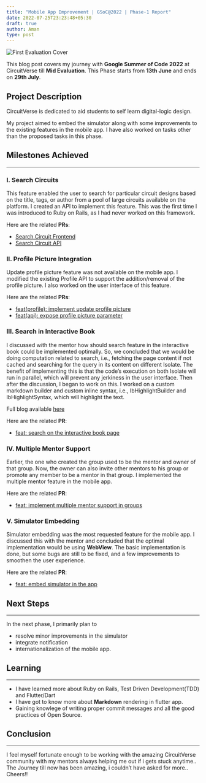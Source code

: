 ```yaml
---
title: "Mobile App Improvement | GSoC@2022 | Phase-1 Report"
date: 2022-07-25T23:23:48+05:30
draft: true
author: Aman
type: post
---
```


![First Evaluation Cover](/images/aman-GSoC2022/phase_1_cover.png)

This blog post covers my journey with **Google Summer of Code 2022** at CircuitVerse till **Mid Evaluation**. This Phase starts from **13th June** and ends on **29th July**.

## Project Description
CircuitVerse is dedicated to aid students to self learn digital-logic design.

My project aimed to embed the simulator along with some improvements to the existing features in the mobile app. I have also worked on tasks other than the proposed tasks in this phase.


## Milestones Achieved

---

### I. Search Circuits
This feature enabled the user to search for particular circuit designs based on the title, tags, or author from a pool of large circuits available on the platform. I created an API to implement this feature. This was the first time I was introduced to Ruby on Rails, as I had never worked on this framework.

Here are the related **PRs**:
- [Search Circuit Frontend](https://github.com/CircuitVerse/mobile-app/pull/225)
- [Search Circuit API](https://github.com/CircuitVerse/CircuitVerse/pull/3201)

### II. Profile Picture Integration
Update profile picture feature was not available on the mobile app. I modified the existing Profile API to support the addition/removal of the profile picture. I also worked on the user interface of this feature.

Here are the related **PRs**:
- [feat(profile): implement update profile picture](https://github.com/CircuitVerse/mobile-app/pull/226)
- [feat(api): expose profile picture parameter](https://github.com/CircuitVerse/CircuitVerse/pull/3190)

### III. Search in Interactive Book
I discussed with the mentor how should search feature in the interactive book could be implemented optimally. So, we concluded that we would be doing computation related to search, i.e., fetching the page content if not cached and searching for the query in its content on different Isolate. The benefit of implementing this is that the code’s execution on both Isolate will run in parallel, which will prevent any jerkiness in the user interface. Then after the discussion, I began to work on this. I worked on a custom markdown builder and custom inline syntax, i.e., IbHighlightBuilder and IbHighlightSyntax, which will highlight the text.

Full blog available [here](https://medium.com/@aman_s07/gsoc22-circuitverse-week-3-report-d92375f53c10)

Here are the related **PR**:
- [feat: search on the interactive book page](https://github.com/CircuitVerse/mobile-app/pull/229)

### IV. Multiple Mentor Support
Earlier, the one who created the group used to be the mentor and owner of that group. Now, the owner can also invite other mentors to his group or promote any member to be a mentor in that group.
I implemented the multiple mentor feature in the mobile app.

Here are the related **PR**:
- [feat: implement multiple mentor support in groups](https://github.com/CircuitVerse/mobile-app/pull/232)


### V. Simulator Embedding
Simulator embedding was the most requested feature for the mobile app. I discussed this with the mentor and concluded that the optimal implementation would be using **WebView**. The basic implementation is done, but some bugs are still to be fixed, and a few improvements to smoothen the user experience.

Here are the related **PR**:
- [feat: embed simulator in the app](https://github.com/CircuitVerse/mobile-app/pull/235)

## Next Steps

---

In the next phase, I primarily plan to
- resolve minor improvements in the simulator
- integrate notification
- internationalization of the mobile app.

## Learning

---

- I have learned more about Ruby on Rails, Test Driven Development(TDD) and Flutter/Dart
- I have got to know more about **Markdown** rendering in flutter app.
- Gaining knowlege of writing proper commit messages and all the good practices of Open Source.

## Conclusion

---

I feel myself fortunate enough to be working with the amazing CircuitVerse community with my mentors always helping me out if i gets stuck anytime.. The Journey till now has been amazing, i couldn’t have asked for more..
Cheers!!